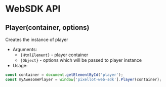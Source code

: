 # WebSDK API

## Player(container, options)
Creates the instance of player

- Arguments:
    - `{HtmlElement}` - player container
    - `{Object}` - options which will be passed to player instance
- Usage:
``` js
const container = document.getElementById('player');
const myAwesomePlayer = window['pixellot-web-sdk'].Player(container);
```
